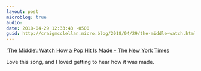 ```yaml
---
layout: post
microblog: true
audio: 
date: 2018-04-29 12:33:43 -0500
guid: http://craigmcclellan.micro.blog/2018/04/29/the-middle-watch.html
---
```

[‘The Middle’: Watch How a Pop Hit Is Made - The New York Times](https://www.nytimes.com/2018/04/22/arts/music/diary-of-a-song-the-middle-zedd-maren-morris-grey.html)

Love this song, and I loved getting to hear how it was made.
